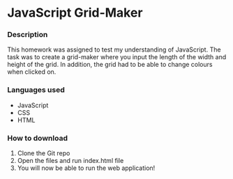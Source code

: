 # JavaScript Grid-Maker

### Description
This homework was assigned to test my understanding of JavaScript. The task was to create a grid-maker where you input the length of the width and height of the grid. In addition, the grid had to be able to change colours when clicked on. 

### Languages used
* JavaScript
* CSS
* HTML

### How to download
1. Clone the Git repo
2. Open the files and run index.html file
3. You will now be able to run the web application!
